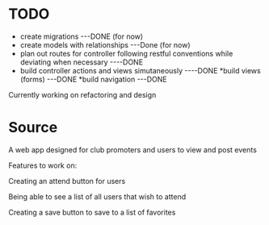 # TODO
* create migrations ---DONE (for now)
* create models with relationships ---Done (for now)
* plan out routes for controller following restful conventions while deviating when necessary ----DONE
* build controller actions and views simutaneously ----DONE 
*build views (forms) ---DONE
*build navigation ---DONE

Currently working on refactoring and design

# Source
A web app designed for club promoters and users to view and post events

Features to work on: 

Creating an attend button for users

Being able to see a list of all users that wish to attend

Creating a save button to save to a list of favorites



